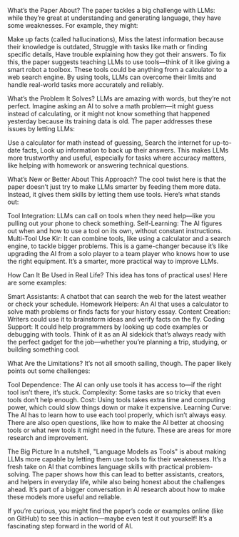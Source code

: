 What’s the Paper About?
The paper tackles a big challenge with LLMs: while they’re great at understanding and generating language, they have some weaknesses. For example, they might:

Make up facts (called hallucinations),
Miss the latest information because their knowledge is outdated,
Struggle with tasks like math or finding specific details,
Have trouble explaining how they got their answers.
To fix this, the paper suggests teaching LLMs to use tools—think of it like giving a smart robot a toolbox. These tools could be anything from a calculator to a web search engine. By using tools, LLMs can overcome their limits and handle real-world tasks more accurately and reliably.

What’s the Problem It Solves?
LLMs are amazing with words, but they’re not perfect. Imagine asking an AI to solve a math problem—it might guess instead of calculating, or it might not know something that happened yesterday because its training data is old. The paper addresses these issues by letting LLMs:

Use a calculator for math instead of guessing,
Search the internet for up-to-date facts,
Look up information to back up their answers.
This makes LLMs more trustworthy and useful, especially for tasks where accuracy matters, like helping with homework or answering technical questions.

What’s New or Better About This Approach?
The cool twist here is that the paper doesn’t just try to make LLMs smarter by feeding them more data. Instead, it gives them skills by letting them use tools. Here’s what stands out:

Tool Integration: LLMs can call on tools when they need help—like you pulling out your phone to check something.
Self-Learning: The AI figures out when and how to use a tool on its own, without constant instructions.
Multi-Tool Use Kir: It can combine tools, like using a calculator and a search engine, to tackle bigger problems.
This is a game-changer because it’s like upgrading the AI from a solo player to a team player who knows how to use the right equipment. It’s a smarter, more practical way to improve LLMs.

How Can It Be Used in Real Life?
This idea has tons of practical uses! Here are some examples:

Smart Assistants: A chatbot that can search the web for the latest weather or check your schedule.
Homework Helpers: An AI that uses a calculator to solve math problems or finds facts for your history essay.
Content Creation: Writers could use it to brainstorm ideas and verify facts on the fly.
Coding Support: It could help programmers by looking up code examples or debugging with tools.
Think of it as an AI sidekick that’s always ready with the perfect gadget for the job—whether you’re planning a trip, studying, or building something cool.

What Are the Limitations?
It’s not all smooth sailing, though. The paper likely points out some challenges:

Tool Dependence: The AI can only use tools it has access to—if the right tool isn’t there, it’s stuck.
Complexity: Some tasks are so tricky that even tools don’t help enough.
Cost: Using tools takes extra time and computing power, which could slow things down or make it expensive.
Learning Curve: The AI has to learn how to use each tool properly, which isn’t always easy.
There are also open questions, like how to make the AI better at choosing tools or what new tools it might need in the future. These are areas for more research and improvement.

The Big Picture
In a nutshell, "Language Models as Tools" is about making LLMs more capable by letting them use tools to fix their weaknesses. It’s a fresh take on AI that combines language skills with practical problem-solving. The paper shows how this can lead to better assistants, creators, and helpers in everyday life, while also being honest about the challenges ahead. It’s part of a bigger conversation in AI research about how to make these models more useful and reliable.

If you’re curious, you might find the paper’s code or examples online (like on GitHub) to see this in action—maybe even test it out yourself! It’s a fascinating step forward in the world of AI.
